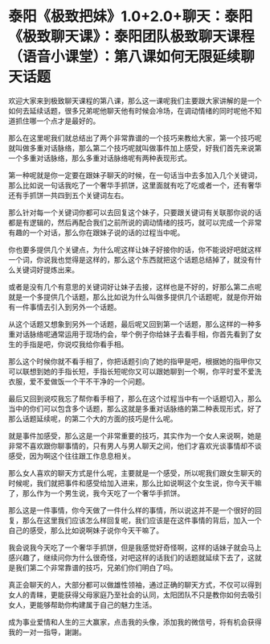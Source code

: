 # 泰阳《极致把妹》1.0+2.0+聊天：泰阳《极致聊天课》：泰阳团队极致聊天课程（语音小课堂）：第八课如何无限延续聊天话题

欢迎大家来到极致聊天课程的第八课，那么这一课呢我们主要跟大家讲解的是一个如何去延续话题，很多兄弟呢他聊天他有时候会冷场，在调动情绪的同时呢他不知道抓住哪一个点才是最好的。

那么在这里呢我们就总结出了两个非常靠谱的一个技巧来教给大家，第一个技巧呢就叫做多重对话脉络，那么第二个技巧呢就叫做事件加上感受，好我们首先来说第一个多重对话脉络，那么多重对话脉络呢有两种表现形式。

第一种呢就是你一定要在跟妹子聊天的时候，在一句话当中去多加入几个关键词，那么比如说一句话我吃了一个奢华手抓饼，这里面就有吃了吃或者一个，还有奢华还有手抓饼一共四到五个关键词左右。

那么针对每一个关键词你都可以去回复这个妹子，只要跟关键词有关联那你说的话都是有逻辑的，然后再配合我们之前所说的调动情绪的技巧，就可以完成一个非常有趣的一个对话，那么你在跟妹子说的话的过程当中呢。

你也要多提供几个关键点，为什么呢这样让妹子好接你的话，你不能说好吧就这样一个词，你说我也觉得是这样的，那么这个东西就把这个话题总结掉了，就没有什么关键词好提炼出来。

或者是没有几个有意思的关键词好让妹子去接，这样也是不好的，好那么第二点呢就是一个多提供几个话题，那么比如说为什么叫做多提供几个话题呢，就是你开始有一件事情去引入到另外一个话题。

从这个话题又想象到另外一个话题，最后呢又回到第一个话题，那么这样的一种多重对话脉络呢通常运用于现场约会，举个例子你给妹子去看手相，你首先看到了女生的手指是吧，你说哎我给你看手相。

那么这个时候你就不看手相了，你把话题引向了她的指甲是吧，根据她的指甲你又可以联想到她的手指长短，手指长短呢你又可以跟她聊到一个啊，你平时爱不爱洗衣服，爱不爱做饭一个干不干净的一个问题。

最后又回到说哎我忘了帮你看手相了，那么在这个过程当中有一个话题切入，那么当中的你们可以包含多个话题，那么这就是多重对话脉络的第二种表现形式，好了那么话题延续呢，的第二个大的方面的技巧是什么呢。

就是事件加感受，那么这是一个非常重要的技巧，其实作为一个女人来说啊，她是非常不喜欢跟你聊事情的，只有男人与男人聊天之间，他们才喜欢光谈事情却不谈感受，因为啊这个往往跟工作息息相关。

那么女人喜欢的聊天方式是什么呢，主要就是一个感受，所以呢我们跟女生聊天的时候呢，我们就把事件和感受给加入进来，那么比如说啊这个女生说，你今天干嘛了，那么作为一个男生说，我今天吃了一个奢华手抓饼。

那么这是一件事情，你今天做了一件什么样的事情，所以说这并不是一个很好的回复，那么在这里我们应该怎么样回复呢，我们应该是在这件事情的背后，加入一个自己的感受，那么比如说啊妹子说你今天干嘛了。

我会说我今天吃了一个奢华手抓饼，但是我感觉好奇怪啊，这样的话妹子就会马上感兴趣了，继续问你为什么很奇怪，对吧这样的话我们的话题就延续下去了，这就是我们第二个非常靠谱的技巧，兄弟们你们明白了吗。

真正会聊天的人，大部分都可以做雄性领袖，通过正确的聊天方式，不仅可以得到女人的青睐，更能获得父母家庭乃至社会的认同，太阳团队不只是教你如何去吸引女人，更能够帮助你构建属于自己的魅力生活。

成为事业爱情和人生的三大赢家，点击我的头像，添加我的微信号，将有机会获得我的一对一指导，謝謝。